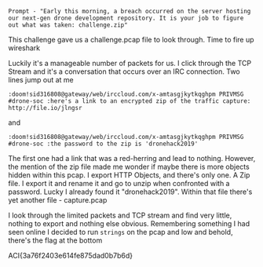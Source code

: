`Prompt - "Early this morning, a breach occurred on the server hosting our next-gen drone development repository. It is your job to figure out what was taken: challenge.zip"`

This challenge gave us a challenge.pcap file to look through. Time to fire up wireshark

Luckily it's a manageable number of packets for us. I click through the TCP Stream and it's a conversation that occurs over an IRC connection. Two lines jump out at me

`:doom!sid316808@gateway/web/irccloud.com/x-amtasgjkytkqghpm PRIVMSG #drone-soc :here's a link to an encrypted zip of the traffic capture: http://file.io/jlngsr`

and 

`:doom!sid316808@gateway/web/irccloud.com/x-amtasgjkytkqghpm PRIVMSG #drone-soc :the password to the zip is 'dronehack2019'`

The first one had a link that was a red-herring and lead to nothing. However, the mention of the zip file made me wonder if maybe there is more objects hidden within this pcap. I export HTTP Objects, and there's only one. A Zip file. I export it and rename it and go to unzip when confronted with a password. Lucky I already found it "dronehack2019". Within that file there's yet another file - capture.pcap

I look through the limited packets and TCP stream and find very little, nothing to export and nothing else obvious. Remembering something I had seen online I decided to run `strings` on the pcap and low and behold, there's the flag at the bottom

ACI{3a76f2403e614fe875dad0b7b6d}